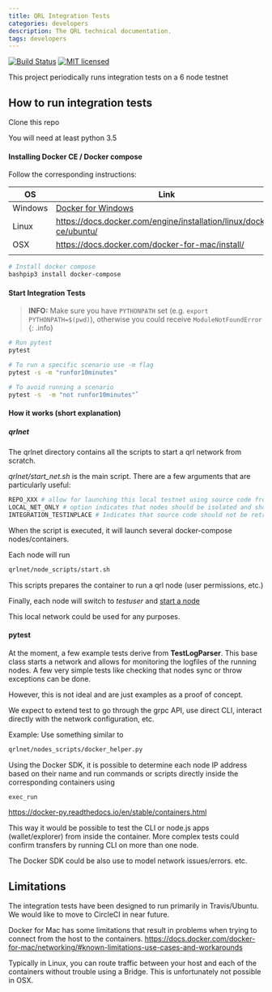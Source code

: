 ```yaml
---
title: QRL Integration Tests
categories: developers
description: The QRL technical documentation.
tags: developers
---
```



[![Build Status](https://img.shields.io/travis/theQRL/integration_tests/master.svg?label=Integration_Tests)](https://travis-ci.org/theQRL/integration_tests)
[![MIT licensed](https://img.shields.io/badge/license-MIT-blue.svg)](https://raw.githubusercontent.com/theQRL/qrllib/master/LICENSE)


This project periodically runs integration tests on a 6 node testnet

## How to run integration tests

Clone this repo

You will need at least python 3.5

#### Installing Docker CE / Docker compose

Follow the corresponding instructions:

| OS  | 	Link	|
|---|---|
|Windows | [Docker for Windows](https://docs.docker.com/docker-for-windows/install/)   |
|Linux   | https://docs.docker.com/engine/installation/linux/docker-ce/ubuntu/ |
|OSX     | https://docs.docker.com/docker-for-mac/install/ |
|||


```bash
# Install docker compose
bashpip3 install docker-compose
```

#### Start Integration Tests

> **INFO:** Make sure you have `PYTHONPATH` set (e.g. `export PYTHONPATH=$(pwd)`), otherwise you could receive `ModuleNotFoundError`
{: .info}


```bash
# Run pytest
pytest
```

```bash
# To run a specific scenario use -m flag
pytest -s -m "runfor10minutes"
```

```bash
# To avoid running a scenario
pytest -s  -m "not runfor10minutes"`
```

#### How it works (short explanation)

##### qrlnet

The qrlnet directory contains all the scripts to start a qrl network from scratch.

*qrlnet/start_net.sh* is the main script. There are a few arguments that are particularly useful:
```bash
REPO_XXX # allow for launching this local testnet using source code from a different repo/branch
LOCAL_NET_ONLY # option indicates that nodes should be isolated and should not connect outside the integration test.
INTEGRATION_TESTINPLACE # Indicates that source code should not be retrieved. This is used to run the integration tests locally. In particular as a submodule as it is done in https://github.com/theQRL/QRL
```

When the script is executed, it will launch several docker-compose nodes/containers. 

Each node will run 

```bash
qrlnet/node_scripts/start.sh
```

This scripts prepares the container to run a qrl node (user permissions, etc.)

Finally, each node will switch to *testuser* and [start a node](https://github.com/theQRL/integration_tests/blob/1e152ac16b2904cb571b37e9d299385c49ade4f0/qrlnet/nodes_scripts/run_user.sh#L40)

This local network could be used for any purposes.

#### pytest

At the moment, a few example tests derive from **TestLogParser**. This base class starts a network and allows for monitoring 
the logfiles of the running nodes. A few very simple tests like checking that nodes sync or throw exceptions can be done.

However, this is not ideal and are just examples as a proof of concept. 

We expect to extend test to go through the grpc API, use direct CLI, interact directly with the network configuration, etc.

Example: Use something similar to 
```bash
qrlnet/nodes_scripts/docker_helper.py
```

Using the Docker SDK, it is possible to determine 
each node IP address based on their name and run commands or scripts directly inside the corresponding containers using 
```bash
exec_run
``` 
https://docker-py.readthedocs.io/en/stable/containers.html

This way it would be possible to test the CLI or node.js apps (wallet/explorer) from inside the container. More complex tests could confirm transfers by running CLI on more than one node.

The Docker SDK could be also use to model network issues/errors. etc.

## Limitations

The integration tests have been designed to run primarily in Travis/Ubuntu. We would like to move to CircleCI in near future.

Docker for Mac has some limitations that result in problems when trying to connect from the host to the containers.
https://docs.docker.com/docker-for-mac/networking/#known-limitations-use-cases-and-workarounds

Typically in Linux, you can route traffic between your host and each of the containers without trouble using a Bridge.
This is unfortunately not possible in OSX.

